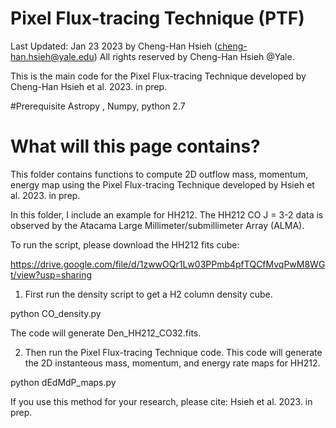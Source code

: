 # Pixel Flux-tracing Technique (PTF)
Last Updated: Jan 23 2023 by Cheng-Han Hsieh (cheng-han.hsieh@yale.edu) 
All rights reserved by Cheng-Han Hsieh @Yale.

This is the main code for the Pixel Flux-tracing Technique developed by Cheng-Han Hsieh et al. 2023. in prep.

#Prerequisite
Astropy , Numpy, python 2.7

# What will this page contains? 
This folder contains functions to compute 2D outflow mass, momentum, energy map using the Pixel Flux-tracing Technique developed by Hsieh et al. 2023. in prep.


In this folder, I include an example for HH212. The HH212 CO J = 3-2 data is observed by the Atacama Large Millimeter/submillimeter Array (ALMA).

To run the script, please download the HH212 fits cube: 

https://drive.google.com/file/d/1zwwOQr1Lw03PPmb4pfTQCfMvqPwM8WGt/view?usp=sharing

1. First run the density script to get a H2 column density cube. 

python CO_density.py

The code will generate Den_HH212_CO32.fits. 

2. Then run the Pixel Flux-tracing Technique code. This code will generate the 2D instanteous mass, momentum, and energy rate maps for HH212. 

python dEdMdP_maps.py


If you use this method for your research, please cite: Hsieh et al. 2023. in prep. 
